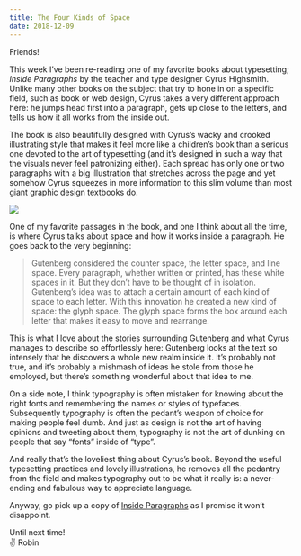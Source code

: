 ```yaml
---
title: The Four Kinds of Space
date: 2018-12-09
---
```


Friends!

This week I’ve been re-reading one of my favorite books about typesetting; _Inside Paragraphs_ by the teacher and type designer Cyrus Highsmith. Unlike many other books on the subject that try to hone in on a specific field, such as book or web design, Cyrus takes a very different approach here: he jumps head first into a paragraph, gets up close to the letters, and tells us how it all works from the inside out.

The book is also beautifully designed with Cyrus’s wacky and crooked illustrating style that makes it feel more like a children’s book than a serious one devoted to the art of typesetting (and it’s designed in such a way that the visuals never feel patronizing either). Each spread has only one or two paragraphs with a big illustration that stretches across the page and yet somehow Cyrus squeezes in more information to this slim volume than most giant graphic design textbooks do.

![](https://buttondown.s3.us-west-2.amazonaws.com/images/0b36b13f-b2fd-49ab-aaa2-5cdb08ab9f5f.jpg)

One of my favorite passages in the book, and one I think about all the time, is where Cyrus talks about space and how it works inside a paragraph. He goes back to the very beginning:

> Gutenberg considered the counter space, the letter space, and line space. Every paragraph, whether written or printed, has these white spaces in it. But they don’t have to be thought of in isolation. Gutenberg’s idea was to attach a certain amount of each kind of space to each letter. With this innovation he created a new kind of space: the glyph space. The glyph space forms the box around each letter that makes it easy to move and rearrange.

This is what I love about the stories surrounding Gutenberg and what Cyrus manages to describe so effortlessly here: Gutenberg looks at the text so intensely that he discovers a whole new realm inside it. It’s probably not true, and it’s probably a mishmash of ideas he stole from those he employed, but there’s something wonderful about that idea to me.

On a side note, I think typography is often mistaken for knowing about the right fonts and remembering the names or styles of typefaces. Subsequently typography is often the pedant’s weapon of choice for making people feel dumb. And just as design is not the art of having opinions and tweeting about them, typography is not the art of dunking on people that say “fonts” inside of “type”.

And really that’s the loveliest thing about Cyrus’s book. Beyond the useful typesetting practices and lovely illustrations, he removes all the pedantry from the field and makes typography out to be what it really is: a never-ending and fabulous way to appreciate language.

Anyway, go pick up a copy of [Inside Paragraphs](http://insideparagraphs.com/) as I promise it won’t disappoint.

Until next time! <br/>
✌️ Robin

